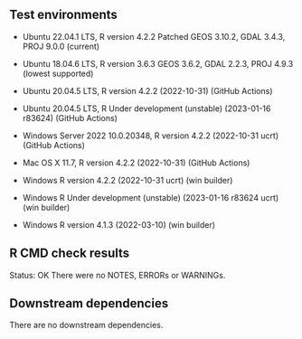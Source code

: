 ## Test environments
* Ubuntu 22.04.1 LTS, R version 4.2.2 Patched GEOS 3.10.2, GDAL 3.4.3, PROJ 9.0.0 (current)
* Ubuntu 18.04.6 LTS, R version 3.6.3 GEOS 3.6.2, GDAL 2.2.3, PROJ 4.9.3 (lowest supported)

* Ubuntu 20.04.5 LTS, R version 4.2.2 (2022-10-31) (GitHub Actions)
* Ubuntu 20.04.5 LTS, R Under development (unstable) (2023-01-16 r83624) (GitHub Actions)
* Windows Server 2022 10.0.20348, R version 4.2.2 (2022-10-31 ucrt) (GitHub Actions)
* Mac OS X 11.7, R version 4.2.2 (2022-10-31) (GitHub Actions)

* Windows R version 4.2.2 (2022-10-31 ucrt) (win builder)
* Windows R Under development (unstable) (2023-01-16 r83624 ucrt) (win builder) 
* Windows R version 4.1.3 (2022-03-10) (win builder)

## R CMD check results
Status: OK
There were no NOTES, ERRORs or WARNINGs.

## Downstream dependencies
There are no downstream dependencies.

